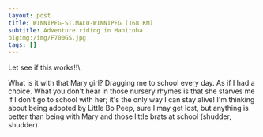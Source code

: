 ```yaml
---
layout: post
title: WINNIPEG-ST.MALO-WINNIPEG (168 KM)
subtitle: Adventure riding in Manitoba
bigimg:/img/F700GS.jpg
tags: []
---
```


Let see if this works!!\

What is it with that Mary girl?  Dragging me to school every day. As if I had a choice.  What you don't hear in those nursery rhymes is that she starves me if I don't go to school with her; it's the only way I can stay alive!  I'm thinking about being adopted by Little Bo Peep, sure I may get lost, but anything is better than being with Mary and those little brats at school (shudder, shudder).
